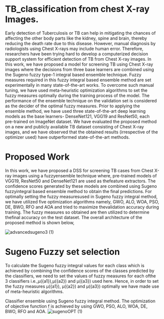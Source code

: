 # TB_classification from chest X-ray Images.
Early detection of Tuberculosis or TB can help in mitigating the chances of affecting the other body parts like the kidney, spine and brain, thereby reducing the death rate due to this disease. However, manual diagnosis by radiologists using Chest X-rays may include human error. Therefore, researchers have been trying hard to develop a computerized decision support system for efficient detection of TB from Chest X-ray images. In this work, we have proposed a model for screening TB using Chest X-ray images where the decisions from three base learners are combined using the Sugeno fuzzy type-1 integral based ensemble technique. Fuzzy measures required in this fuzzy integral based ensemble method are set experimentally in many state-of-the-art works. To overcome such manual tuning, we have used meta-heuristic optimization algorithms to set the fuzzy measures optimally during the training process of the model. The performance of the ensemble technique on the validation set is considered as the decider of the optimal fuzzy measures. Prior to applying the ensemble method, we have used three state-of-the-art deep learning models as the base learners- DenseNet121, VGG19 and ResNet50, each pre-trained on ImageNet dataset. We have evaluated the proposed method on a new and publicly available TB dataset consisting of Chest X-ray images, and we have observed that the obtained results (irrespective of the optimizer used) have outperformed state-of-the-art methods.  

# Proposed Work
In this work, we have proposed a DSS for screening TB cases from Chest X-ray images using a fuzzyensemble technique where, pre-trained models of VGG19, ResNet50 and DenseNet121 are used as thefeature extractors. The confidence scores generated by these models are combined using Sugeno fuzzyintegral based ensemble method to obtain the final predictions. For optimally setting the fuzzy measuresused in Sugeno fuzzy integral method, we have utilized five optimization algorithms namely, GWO, ALO, WOA, PSO, DE, BWO, RFO and AOA and tried to maximize thevalidation accuracy during training. The fuzzy measures so obtained are then utilized to determine thefinal accuracy on the test dataset. The overall architecture of the proposed method is shown below,

![advancedsugeno3 (1)](https://user-images.githubusercontent.com/46515291/155025741-efbbe3b6-c5aa-4d26-a7cc-8bbe5f25afbf.png)


# Sugeno Fuzzy set selection 
To calculate the Sugeno fuzzy integral values for each class which is achieved by combining the confidence scores of the classes predicted by the classifiers, we need to set the values of fuzzy measures for each ofthe 3 classifiers i.e.,μ({a1}),μ({a2}) and μ({a3}) used here. Hence, in order to set the fuzzy measures μ({a1}), μ({a2}) and μ({a3}) optimally we have made use of meta-heuristic algorithms. 

Classifier ensemble using Sugeno fuzzy integral method. The optimization of objective function f is achieved by using GWO, PSO, ALO, WOA, DE, BWO, RFO and AOA.
![sugenoOPT (1)](https://user-images.githubusercontent.com/46515291/155025994-626b5944-bfe5-42eb-90cc-d6a5884da9d5.png)

